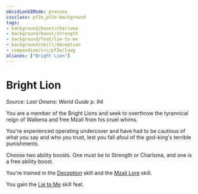 ```yaml
---
obsidianUIMode: preview
cssclass: pf2e,pf2e-background
tags:
- background/boost/charisma
- background/boost/strength
- background/feat/lie-to-me
- background/skill/deception
- compendium/src/pf2e/lowg
aliases: ["Bright Lion"]
---
```

# Bright Lion
*Source: Lost Omens: World Guide p. 94*  

You are a member of the Bright Lions and seek to overthrow the tyrannical reign of Walkena and free Mzali from his cruel whims.

You're experienced operating undercover and have had to be cautious of what you say and who you trust, lest you fall afoul of the god-king's terrible punishments.

Choose two ability boosts. One must be to Strength or Charisma, and one is a free ability boost.

You're trained in the [Deception](/compendium/skills.md#Deception) skill and the [Mzali Lore](/compendium/skills.md#Lore) skill.

You gain the [Lie to Me](/compendium/feats/lie-to-me.md) skill feat.